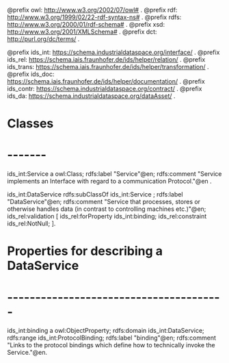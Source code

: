 @prefix owl: <http://www.w3.org/2002/07/owl#> .
@prefix rdf: <http://www.w3.org/1999/02/22-rdf-syntax-ns#> .
@prefix rdfs: <http://www.w3.org/2000/01/rdf-schema#> .
@prefix xsd: <http://www.w3.org/2001/XMLSchema#> .
@prefix dct: <http://purl.org/dc/terms/> .

@prefix ids_int: <https://schema.industrialdataspace.org/interface/> .
@prefix ids_rel: <https://schema.iais.fraunhofer.de/ids/helper/relation/> .
@prefix ids_trans: <https://schema.iais.fraunhofer.de/ids/helper/transformation/> .
@prefix ids_doc: <https://schema.iais.fraunhofer.de/ids/helper/documentation/> .
@prefix ids_contr: <https://schema.industrialdataspace.org/contract/> .
@prefix ids_da: <https://schema.industrialdataspace.org/dataAsset/> .

# Classes
# -------


ids_int:Service a owl:Class;
    rdfs:label "Service"@en;
    rdfs:comment "Service implements an Interface with regard to a communication Protocol."@en
    .

ids_int:DataService rdfs:subClassOf ids_int:Service ;
    rdfs:label "DataService"@en;
    rdfs:comment "Service that processes, stores or otherwise handles data (in contrast to controlling machines etc.)"@en;
    ids_rel:validation [
        ids_rel:forProperty ids_int:binding;
        ids_rel:constraint ids_rel:NotNull;
    ].


# Properties for describing a DataService
# ---------------------------------------

ids_int:binding a owl:ObjectProperty;
    rdfs:domain ids_int:DataService;
    rdfs:range ids_int:ProtocolBinding;
    rdfs:label "binding"@en;
    rdfs:comment "Links to the protocol bindings which define how to technically invoke the Service."@en.

